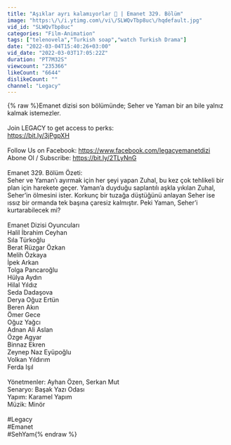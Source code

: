 ```yaml
---
title: "Aşıklar ayrı kalamıyorlar 🥰 | Emanet 329. Bölüm"
image: "https:\/\/i.ytimg.com\/vi\/SLWQvTbp8uc\/hqdefault.jpg"
vid_id: "SLWQvTbp8uc"
categories: "Film-Animation"
tags: ["telenovela","Turkish soap","watch Turkish Drama"]
date: "2022-03-04T15:40:26+03:00"
vid_date: "2022-03-03T17:05:22Z"
duration: "PT7M32S"
viewcount: "235366"
likeCount: "6644"
dislikeCount: ""
channel: "Legacy"
---
```

{% raw %}Emanet dizisi son bölümünde; Seher ve Yaman bir an bile yalnız kalmak istemezler.<br /><br />Join LEGACY to get access to perks:<br /><a rel="nofollow" target="blank" href="https://bit.ly/3jPgpXH">https://bit.ly/3jPgpXH</a><br /><br />Follow Us on Facebook: <a rel="nofollow" target="blank" href="https://www.facebook.com/legacyemanetdizi">https://www.facebook.com/legacyemanetdizi</a><br />Abone Ol / Subscribe: <a rel="nofollow" target="blank" href="https://bit.ly/2TLyNnG">https://bit.ly/2TLyNnG</a><br /><br />Emanet 329. Bölüm Özeti:<br />Seher ve Yaman’ı ayırmak için her şeyi yapan Zuhal, bu kez çok tehlikeli bir plan için harekete geçer. Yaman’a duyduğu saplantılı aşkla yıkılan Zuhal, Seher’in ölmesini ister. Korkunç bir tuzağa düştüğünü anlayan Seher ise ıssız bir ormanda tek başına çaresiz kalmıştır. Peki Yaman, Seher’i kurtarabilecek mi?<br /><br />Emanet Dizisi Oyuncuları<br />Halil İbrahim Ceyhan<br />Sıla Türkoğlu<br />Berat Rüzgar Özkan<br />Melih Özkaya<br />İpek Arkan<br />Tolga Pancaroğlu<br />Hülya Aydın<br />Hilal Yıldız<br />Seda Dadaşova<br />Derya Oğuz Ertün<br />Beren Akın<br />Ömer Gece<br />Oğuz Yağcı<br />Adnan Ali Aslan<br />Özge Agyar<br />Binnaz Ekren<br />Zeynep Naz Eyüpoğlu<br />Volkan Yıldırım<br />Ferda Işıl<br /><br />Yönetmenler: Ayhan Özen, Serkan Mut<br />Senaryo: Başak Yazı Odası<br />Yapım: Karamel Yapım<br />Müzik: Minör<br /><br />#Legacy<br />#Emanet<br />#SehYam{% endraw %}
